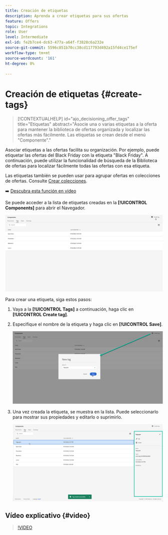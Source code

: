 ```yaml
---
title: Creación de etiquetas
description: Aprenda a crear etiquetas para sus ofertas
feature: Offers
topic: Integrations
role: User
level: Intermediate
exl-id: fe2b7ce4-dc63-477a-a64f-f3828c6a232e
source-git-commit: 5596c851b70cc38cd117793d492a15fd4ce175ef
workflow-type: tm+mt
source-wordcount: '161'
ht-degree: 0%

---
```


# Creación de etiquetas {#create-tags}

>[!CONTEXTUALHELP]
>id="ajo_decisioning_offer_tags"
>title="Etiquetas"
>abstract="Asocie una o varias etiquetas a la oferta para mantener la biblioteca de ofertas organizada y localizar las ofertas más fácilmente. Las etiquetas se crean desde el menú &quot;Componente&quot;."

Asociar etiquetas a las ofertas facilita su organización. Por ejemplo, puede etiquetar las ofertas del Black Friday con la etiqueta &quot;Black Friday&quot;. A continuación, puede utilizar la funcionalidad de búsqueda de la Biblioteca de ofertas para localizar fácilmente todas las ofertas con esa etiqueta.

Las etiquetas también se pueden usar para agrupar ofertas en colecciones de ofertas. Consulte [Crear colecciones](../offer-library/creating-collections.md).

➡️ [Descubra esta función en vídeo](#video)

Se puede acceder a la lista de etiquetas creadas en la **[!UICONTROL Components]** para abrir el Navegador.

![](../assets/tags_list.png)

Para crear una etiqueta, siga estos pasos:

1. Vaya a la **[!UICONTROL Tags]** a continuación, haga clic en **[!UICONTROL Create tag]**.

1. Especifique el nombre de la etiqueta y haga clic en **[!UICONTROL Save]**.

   ![](../assets/tags_create.png)

1. Una vez creada la etiqueta, se muestra en la lista. Puede seleccionarlo para mostrar sus propiedades y editarlo o suprimirlo.

   ![](../assets/tags_created.png)

## Vídeo explicativo {#video}

>[!VIDEO](https://video.tv.adobe.com/v/329374?quality=12)
